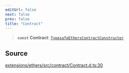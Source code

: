 ```yaml
---
editUrl: false
next: false
prev: false
title: "Contract"
---
```


> **`const`** **Contract**: [`TypesafeEthersContractConstructor`](/reference/type-aliases/typesafeetherscontractconstructor/)

## Source

[extensions/ethers/src/contract/Contract.d.ts:30](https://github.com/evmts/tevm-monorepo/blob/main/extensions/ethers/src/contract/Contract.d.ts#L30)
